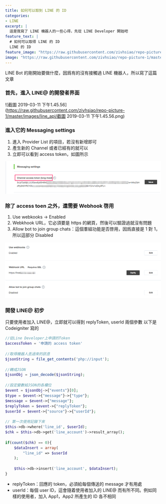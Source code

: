 ```yaml
---
title: 如何可以取到 LINE 的 ID
categories:
- LINE
excerpt: |
  這是我寫了 LINE 機器人的一些心得，先從 LINE Developer 開始吧
feature_text: |
  # 如何可以取得 LINE 的 ID
  LINE 的 ID
feature_image: "https://raw.githubusercontent.com/zivhsiao/repo-picture-1/master/images/milwaukee_1920x1278.jpg" 
image: "https://raw.githubusercontent.com/zivhsiao/repo-picture-1/master/images/line_api/截圖 2019-03-11 下午1.45.56.png"  
---
```


LINE Bot 的剛開始要做什麼，因爲有的沒有接觸過 LINE 機器人，所以寫了這篇文章

<!-- more -->

### 首先，進入 LINE@ 的開發者界面
![截圖 2019-03-11 下午1.45.56](https://raw.githubusercontent.com/zivhsiao/repo-picture-1/master/images/line_api/截圖 2019-03-11 下午1.45.56.png)
 
### 進入它的 Messaging settings
1. 進入 Provider List 的項目，若沒有新增即可
2. 產生新的 Channel 或者已經有的就可以
3. 立即可以看到 access token，如圖所示

![LINE_Developers](https://raw.githubusercontent.com/zivhsiao/repo-picture-1/master/images/line_api/LINE_Developers.png)

### 除了 access toen 之外，還需要 Webhook 啓用
1. Use webkooks -> Enabled
2. Webkhook URL，它必須要是 https 的網頁，然後可以驗證過就沒有問題
3. Allow bot to join group chats：這個羣組功能是否啓用，因爲直接是 1 對 1，所以這部分 Disabled

![LINE_Developers_2](https://raw.githubusercontent.com/zivhsiao/repo-picture-1/master/images/line_api/LINE_Developers_2.png)


### 開發 LINE@ 初步
只要使用者加入 LINE@，立即就可以得到 replyToken, userId 兩個參數
以下是 Codeigniter 寫的
```php
//從Line Developer上申請的Token
$accessToken = '申請的 access token'

//取得機器人丟過來的訊息
$jsonString = file_get_contents('php://input');

//轉成JSON
$jsonObj = json_decode($jsonString);

//設定變數給JSON的各欄位
$event = $jsonObj->{"events"}[0];
$type = $event->{"message"}->{"type"};
$message = $event->{"message"};
$replyToken = $event->{"replyToken"};
$userId = $event->{"source"}->{"userId"};

// 第一次使用記錄下來
$this->db->where('line_id', $userId);
$chk = $this->db->get('line_account')->result_array();

if(count($chk) == 0){
    $dataInsert = array(
        "line_id" => $userId
    );

    $this->db->insert('line_account', $dataInsert);
}
```

- replyToken：回應的 token，必須給每個傳送的 message 才有用處
- userId：每個 user ID，這會隨着使用者加入的 LINE@ 而有所不同。例如同樣的使用者，加入 App1，App2 所產生的 ID 各不相同